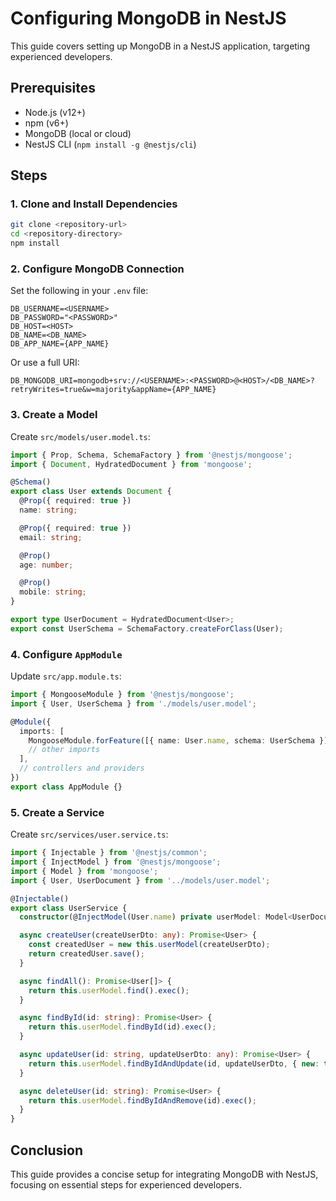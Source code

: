 # Configuring MongoDB in NestJS

This guide covers setting up MongoDB in a NestJS application, targeting experienced developers.

## Prerequisites

- Node.js (v12+)
- npm (v6+)
- MongoDB (local or cloud)
- NestJS CLI (`npm install -g @nestjs/cli`)

## Steps

### 1. Clone and Install Dependencies

```bash
git clone <repository-url>
cd <repository-directory>
npm install
```

### 2. Configure MongoDB Connection

Set the following in your `.env` file:

```dotenv
DB_USERNAME=<USERNAME>
DB_PASSWORD="<PASSWORD>"
DB_HOST=<HOST>
DB_NAME=<DB_NAME>
DB_APP_NAME={APP_NAME}
```

Or use a full URI:

```dotenv
DB_MONGODB_URI=mongodb+srv://<USERNAME>:<PASSWORD>@<HOST>/<DB_NAME>?retryWrites=true&w=majority&appName={APP_NAME}
```

### 3. Create a Model

Create `src/models/user.model.ts`:

```typescript
import { Prop, Schema, SchemaFactory } from '@nestjs/mongoose';
import { Document, HydratedDocument } from 'mongoose';

@Schema()
export class User extends Document {
  @Prop({ required: true })
  name: string;

  @Prop({ required: true })
  email: string;

  @Prop()
  age: number;

  @Prop()
  mobile: string;
}

export type UserDocument = HydratedDocument<User>;
export const UserSchema = SchemaFactory.createForClass(User);
```

### 4. Configure `AppModule`

Update `src/app.module.ts`:

```typescript
import { MongooseModule } from '@nestjs/mongoose';
import { User, UserSchema } from './models/user.model';

@Module({
  imports: [
    MongooseModule.forFeature([{ name: User.name, schema: UserSchema }]),
    // other imports
  ],
  // controllers and providers
})
export class AppModule {}
```

### 5. Create a Service

Create `src/services/user.service.ts`:

```typescript
import { Injectable } from '@nestjs/common';
import { InjectModel } from '@nestjs/mongoose';
import { Model } from 'mongoose';
import { User, UserDocument } from '../models/user.model';

@Injectable()
export class UserService {
  constructor(@InjectModel(User.name) private userModel: Model<UserDocument>) {}

  async createUser(createUserDto: any): Promise<User> {
    const createdUser = new this.userModel(createUserDto);
    return createdUser.save();
  }

  async findAll(): Promise<User[]> {
    return this.userModel.find().exec();
  }

  async findById(id: string): Promise<User> {
    return this.userModel.findById(id).exec();
  }

  async updateUser(id: string, updateUserDto: any): Promise<User> {
    return this.userModel.findByIdAndUpdate(id, updateUserDto, { new: true }).exec();
  }

  async deleteUser(id: string): Promise<User> {
    return this.userModel.findByIdAndRemove(id).exec();
  }
}
```

## Conclusion

This guide provides a concise setup for integrating MongoDB with NestJS, focusing on essential steps for experienced developers.
